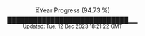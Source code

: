 <p align="center">
⏳Year Progress (94.73 %) <br>
████████████████████████████▁▁ <br>
<sub>Updated: Tue, 12 Dec 2023 18:21:22 GMT</sub>
</p>


